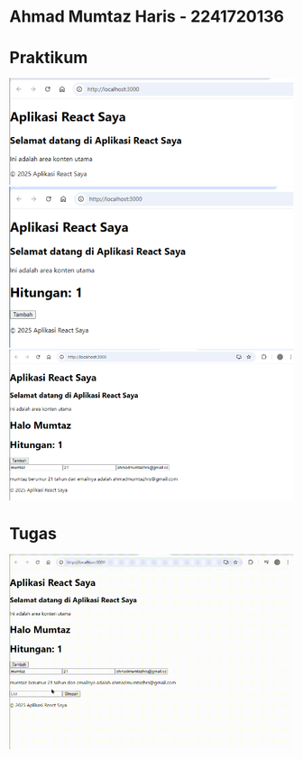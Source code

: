 # Ahmad Mumtaz Haris - 2241720136

# Praktikum
![alt text](<screenshot/Screenshot 2025-03-12 132326.png>)
![alt text](<screenshot/Screenshot 2025-03-12 132345.png>)
![alt text](<screenshot/Screenshot 2025-03-12 191121.png>)

# Tugas
![alt text](<screenshot/Screen Recording 2025-03-13 031544.gif>)